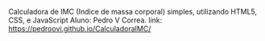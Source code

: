Calculadora de IMC (Indice de massa corporal) simples, utilizando HTML5, CSS, e JavaScript
Aluno: Pedro V Correa.
link: https://pedroovi.github.io/CalculadoraIMC/
